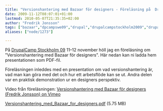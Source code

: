 ```yaml
---
title: "Versionshantering med Bazaar för designers - Föreläsning på  DrupalCamp"
date: 2009-11-12T08:07:01+01:00
lastmod: 2010-05-07T21:35:35+02:00
author: "Fredrik Jonsson"
tags: ["bazaar","dpcampswe09","drupal","drupalcampstockholm2009","drupalsthlm","teknologi"]
aliases: ["node/1273"]

---
```




På [DrupalCamp Stockholm 09](http://fall2009.drupalcamp.se/) 11–12 november höll jag en föreläsning om "Versionshantering med Bazaar för designers". Här nedan kan ni ladda hem presentationen som PDF-fil.

Föreläsningen inleddes med en presentation om vad versionshantering är, vad man kan göra med det och hur ett arbetsflöde kan se ut. Andra delen var en praktisk demonstration ur en designers perspektiv.

Video från föreläsningen: [Versionshantering med Bazaar för designers (Fredrik Jonsson) on Vimeo](http://vimeo.com/8554385)



[Versionshantering_med_Bazaar_for_designers.pdf](/files/Versionshantering_med_Bazaar_for_designers.pdf) (5.75 MB)